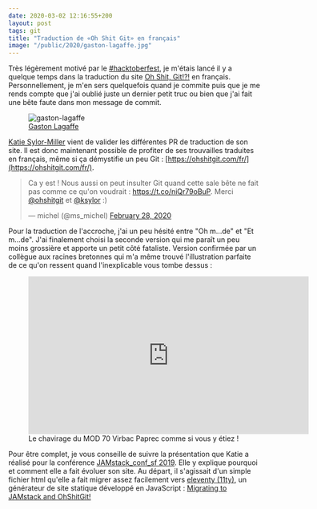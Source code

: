 ```yaml
---
date: 2020-03-02 12:16:55+200
layout: post
tags: git
title: "Traduction de «Oh Shit Git» en français"
image: "/public/2020/gaston-lagaffe.jpg"
---
```


Très légèrement motivé par le [#hacktoberfest](https://dev.to/michelc/selfish-hacktoberfest-2019-4g5l), je m'étais lancé il y a quelque temps dans la traduction du site [Oh Shit, Git!?!](https://ohshitgit.com/) en français. Personnellement, je m'en sers quelquefois quand je commite puis que je me rends compte que j'ai oublié juste un dernier petit truc ou bien que j'ai fait une bête faute dans mon message de commit.

<figure>
  <img src="{{ page.image }}" alt="gaston-lagaffe" />
  <figcaption>
    <a href="http://www.gastonlagaffe.com/">Gaston Lagaffe</a>
  </figcaption>
</figure>

[Katie Sylor-Miller](https://twitter.com/ksylor) vient de valider les différentes PR de traduction de son site. Il est donc maintenant possible de profiter de ses trouvailles traduites en français, même si ça démystifie un peu Git : [https://ohshitgit.com/fr/](https://ohshitgit.com/fr/).

<blockquote class="twitter-tweet tw-align-center"><p lang="fr" dir="ltr">Ca y est ! Nous aussi on peut insulter Git quand cette sale bête ne fait pas comme ce qu&#39;on voudrait : <a href="https://t.co/niQr79oBuP">https://t.co/niQr79oBuP</a>. Merci <a href="https://twitter.com/ohshitgit?ref_src=twsrc%5Etfw">@ohshitgit</a> et <a href="https://twitter.com/ksylor?ref_src=twsrc%5Etfw">@ksylor</a> :)</p>&mdash; michel (@ms_michel) <a href="https://twitter.com/ms_michel/status/1233337074364841984?ref_src=twsrc%5Etfw">February 28, 2020</a></blockquote> <script async src="https://platform.twitter.com/widgets.js" charset="utf-8"></script>

Pour la traduction de l'accroche, j'ai un peu hésité entre "Oh m...de" et "Et m...de". J'ai finalement choisi la seconde version qui me paraît un peu moins grossière et apporte un petit côté fataliste. Version confirmée par un collègue aux racines bretonnes qui m'a même trouvé l'illustration parfaite de ce qu'on ressent quand l'inexplicable vous tombe dessus :

<figure class="video">
  <iframe width="560"
          height="315"
          src="https://www.youtube.com/embed/YganM4xVTac?start=80"
          frameborder="0"
          allow="accelerometer; autoplay; encrypted-media; gyroscope; picture-in-picture"
          allowfullscreen>
  </iframe>
  <figcaption>
    Le chavirage du MOD 70 Virbac Paprec comme si vous y étiez !
  </figcaption>
</figure>

Pour être complet, je vous conseille de suivre la présentation que Katie a réalisé pour la conférence [JAMstack_conf_sf 2019](https://jamstackconf.com/#2019). Elle y explique pourquoi et comment elle a fait évoluer son site. Au départ, il s'agissait d'un simple fichier html qu'elle a fait migrer assez facilement vers [eleventy (11ty)](https://www.11ty.io/), un générateur de site statique développé en JavaScript : [Migrating to JAMstack and OhShitGit!](https://www.youtube.com/watch?v=PqlhYVqLDm0)
